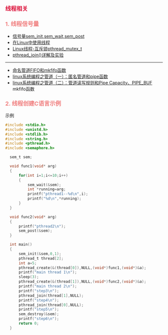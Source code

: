 ## <font color=Crimson size=4>线程相关</font>
### <font color=LightCoral size=4>1. 线程信号量</font>
* [信号量sem_init,sem_wait,sem_post](https://blog.csdn.net/u013457167/article/details/78318932)
*  [在Linux中使用线程](https://www.cnblogs.com/zengkefu/p/5683957.html)
*  [Linux线程-互斥锁pthread_mutex_t](https://blog.csdn.net/zmxiangde_88/article/details/7998458)
*  [pthread_join()详解及实验](https://www.jianshu.com/p/a2ade02979d1)
---
* [命名管道FIFO和mkfifo函数](https://www.cnblogs.com/alantu2018/p/8477351.html)
* [linux系统编程之管道（一）：匿名管道和pipe函数](https://blog.csdn.net/jnu_simba/article/details/8950648)
* [linux系统编程之管道（二）：管道读写规则和Pipe Capacity、PIPE_BUF](https://blog.csdn.net/jnu_simba/article/details/8952287)
mkfifo函数


### <font color=LightCoral size=4>2. 线程创建C语言示例</font>

<summary>示例</summary>
	
<td bgcolor=DimGray>

```C
#include <stdio.h>
#include <unistd.h>
#include <stdlib.h>
#include <string.h>
#include <pthread.h>
#include <semaphore.h>

  sem_t sem;

  void func1(void* arg)
  {
      for(int i=1;i<=10;i++)
      {
          sem_wait(&sem);
          int *running=arg;
          printf("pthread1--%d\n",i);
          printf("%d\n",*running);
      }
  }

  void func2(void* arg)
  {
      printf("pthread2\n");
      sem_post(&sem);
  }

  int main()
  {
      sem_init(&sem,0,1);
      pthread_t thread[2];
      int a=5;
      pthread_create(&(thread[0]),NULL,(void*)func1,(void*)&a);
      printf("main thread 1\n");
      sleep(3);
      pthread_create(&(thread[1]),NULL,(void*)func2,(void*)&a);
      printf("main thread 2\n");
      printf("step3\n");
      pthread_join(thread[1],NULL);
      printf("step4\n");
      pthread_join(thread[0],NULL);
      printf("step5\n");
      sem_destroy(&sem);
      printf("step6\n");
      return 0;
  }

```
							
</td>

